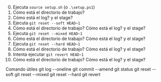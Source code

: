 0. Ejecuta `source setup.sh` (o `.\setup.ps1`)
1. Cómo está el directorio de trabajo?
2. Cómo está el log? y el stage?
3. Ejecuta `git reset --soft HEAD~1`
4. Cómo está el directorio de trabajo? Cómo está el log? y el stage?
5. Ejecuta `git reset --mixed HEAD~1`
6. Cómo está el directorio de trabajo? Cómo está el log? y el stage?
7. Ejecuta `git reset --hard HEAD~1`
8. Cómo está el directorio de trabajo? Cómo está el log? y el stage?
9. Intenta ejecutar `git revert HEAD~1`
10. Cómo está el directorio de trabajo? Cómo está el log? y el stage?

Comando útiles
git log --oneline
git commit --amend
git status
git reset --soft
git reset --mixed
git reset --hard
git revert
